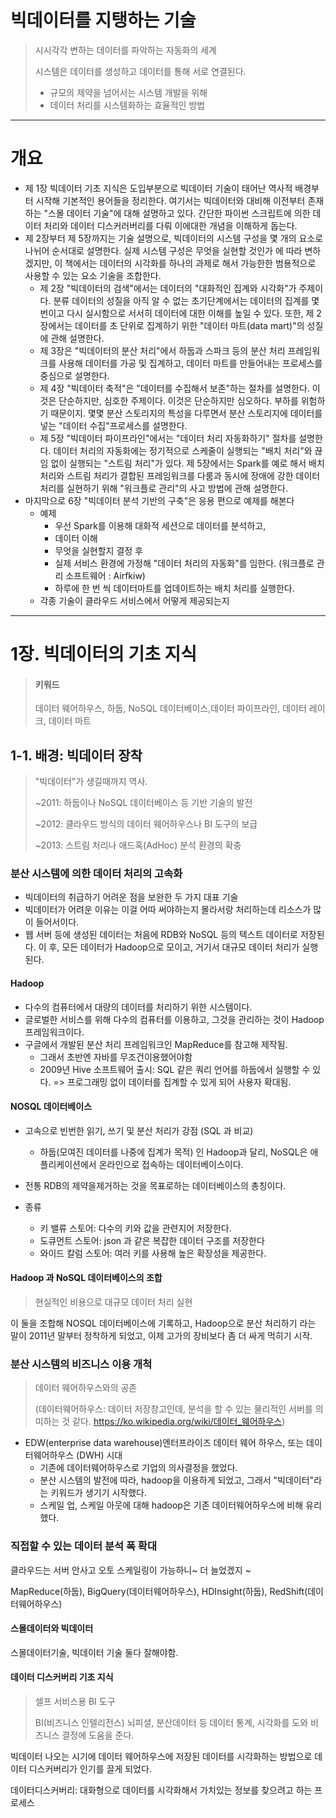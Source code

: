 # 빅데이터를 지탱하는 기술

> 시시각각 변하는 데이터를 파악하는 자동화의 세계
>
> 시스템은 데이터를 생성하고 데이터를 통해 서로 연결된다.
>
> * 규모의 제약을 넘어서는 시스템 개발을 위해
> * 데이터 처리를 시스템화하는 효율적인 방법



---



# 개요

* 제 1장 빅데이터 기초 지식은 도입부분으로 빅데이터 기술이 태어난 역사적 배경부터 시작해 기본적인 용어들을 정리한다. 여기서는 빅데이터와 대비해 이전부터 존재하는 "스몰 데이터 기술"에 대해 설명하고 있다. 간단한 파이썬 스크립트에 의한 데이터 처리와 데이터 디스커러버리를 다뤄 이에대한 개념을 이해하게 돕는다.
* 제 2장부터 제 5장까지는 기술 설명으로, 빅데이터의 시스템 구성을 몇 개의 요소로 나뉘어 순서대로 설명한다. 실제 시스템 구성은 무엇을 실현할 것인가 에 따라 변하겠지만, 이 책에서는 데이터의 시각화를 하나의 과제로 해서 가능한한 범용적으로 사용할 수 있는 요소 기술을 조합한다.
  * 제 2장 "빅데이터의 검색"에서는 데이터의 "대화적인 집계와 시각화"가 주제이다. 분류 데이터의 성질을 아직 알 수 없는 초기단계에서는 데이터의 집계를 몇 번이고 다시 실시함으로 서서히 데이터에 대한 이해를 높일 수 있다. 또한, 제 2장에서는 데이터를 초 단위로 집계하기 위한 "데이터 마트(data mart)"의 성질에 관해 설명한다.
  * 제 3장은 "빅데이터의 분산 처리"에서 하둡과 스파크 등의 분산 처리 프레임워크를 사용해 데이터를 가공 및 집계하고, 데이터 마트를 만들어내는 프로세스를 중심으로 설명한다. 
  * 제 4장 "빅데이터 축적"은 "데이터를 수집해서 보존"하는 절차를 설명한다. 이것은 단순하지만, 심호한 주제이다. 이것은 단순하지만 심오하다. 부하를 위험하기 때문이지. 몇몇 분산 스토리지의 특성을 다루면서 분산 스토리지에 데이터를 넣는 "데이터 수집"프로세스를 설명한다.
  * 제 5장 "빅데이터 파이프라인"에서는 "데이터 처리 자동화하기" 절차를 설명한다. 데이터 처리의 자동화에는 정기적으로 스케줄이 실행되는 "배치 처리"와 끊임 없이 실행되는 "스트림 처리"가 있다. 제 5장에서는 Spark를 예로 해서 배치 처리와 스트림 처리가 결합된 프레임워크를 다룸과 동시에 장애에 강한 데이터 처리를 실현하기 위해 "워크플로 관리"의 사고 방법에 관해 설명한다.
* 마지막으로 6장 "빅데이터 분석 기반의 구축"은 응용 편으로  예제를 해본다
  * 예제
    * 우선 Spark를 이용해 대화적 세션으로 데이터를 분석하고, 
    * 데이터 이해
    * 무엇을 실현할지 결정 후
    * 실제 서비스 환경에 가정해 "데이터 처리의 자동화"를 임한다. (워크플로 관리 소프트웨어 : Airfkiw)
    * 하루에 한 번 씩 데이터마트를 업데이트하는 배치 처리를 실행한다.
  * 각종 기술이 클라우드 서비스에서 어떻게 제공되는지





----

# 1장. 빅데이터의 기초 지식

> #### 키워드
>
> 데이터 웨어하우스, 하둡, NoSQL 데이터베이스,데이터 파이프라인, 데이터 레이크, 데이터 마트

## 1-1. 배경: 빅데이터 장착

> "빅데이터"가 생길때까지 역사.
>
> ~2011: 하둡이나 NoSQL 데이터베이스 등 기반 기술의 발전
>
> ~2012: 클라우드 방식의 데이터 웨어하우스나  BI 도구의 보급
>
> ~2013: 스트림 처리나 애드혹(AdHoc) 분석 환경의 확충

### 분산 시스템에 의한 데이터 처리의 고속화

* 빅데이터의 취급하기 어려운 점을 보완한 두 가지 대표 기술
* 빅데이터가 어려운 이유는 이걸 어따 써야하는지 몰라서랑 처리하는데 리소스가 많이 들어서이다.
* 웹 서버 등에 생성된 데이터는 처음에 RDB와 NoSQL 등의 텍스트 데이터로 저장된다. 이 후, 모든 데이터가 Hadoop으로 모이고, 거기서 대규모 데이터 처리가 실행된다.



#### Hadoop 

* 다수의 컴퓨터에서 대량의 데이터를 처리하기 위한 시스템이다.
* 글로벌한 서비스를 위해 다수의 컴퓨터를 이용하고, 그것을 관리하는 것이 Hadoop프레임워크이다.
* 구글에서 개발된 분산 처리 프레임워크인 MapReduce를 참고해 제작됨.
  * 그래서 초반엔 자바를 무조건이용했어야함
  * 2009년 Hive 소프트웨어 출시: SQL 같은 쿼리 언어를 하둡에서 실행할 수 있다. => 프로그래밍 없이 데이터를 집계할 수 있게 되어 사용자 확대됨.



#### NOSQL 데이터베이스

* 고속으로 빈번한 읽기, 쓰기 및 분산 처리가 강점 (SQL 과 비교)
  * 하둡(모여진 데이터를 나중에 집계가 목적) 인 Hadoop과 달리, NoSQL은 애플리케이션에서 온라인으로 접속하는 데이터베이스이다.

* 전통 RDB의 제약을제거하는 것을 목표로하는 데이터베이스의 총칭이다.
* 종류
  * 키 밸류 스토어: 다수의 키와 값을 관련지어 저장한다.
  * 도큐먼트 스토어: json 과 같은 복잡한 데이터 구조를 저장한다
  * 와이드 칼럼 스토어: 여러 키를 사용해 높은 확장성을 제공한다.





#### Hadoop 과 NoSQL 데이터베이스의 조합

> 현실적인 비용으로  대규모 데이터 처리 실현

이 둘을 조합해 NOSQL 데이터베이스에 기록하고, Hadoop으로 분산 처리하기 라는 말이 2011년 말부터 정착하게 되었고, 이제 고가의 장비보다 좀 더 싸게 먹히기 시작.







### 분산 시스템의 비즈니스 이용 개척

> 데이터 웨어하우스와의 공존
>
> (데이터웨어하우스: 데이터 저장창고인데, 분석을 할 수 있는 물리적인 서버를 의미하는 것 같다. https://ko.wikipedia.org/wiki/데이터_웨어하우스)

* EDW(enterprise data warehouse)엔터프라이즈 데이터 웨어 하우스, 또는 데이터웨어하우스 (DWH) 시대
  * 기존에 데이터웨어하우스로 기업의 의사결정을 했었다. 
  * 분산 시스템의 발전에 따라, hadoop을 이용하게 되었고, 그래서 "빅데이터"라는 키워드가 생기기 시작했다.
  * 스케일 업, 스케일 아웃에 대해 hadoop은 기존 데이터웨어하우스에 비해 유리했다.





### 직접할 수 있는 데이터 분석 폭 확대 

클라우드는 서버 안사고 오토 스케일링이 가능하니~ 더 늘었겠지 ~ 

MapReduce(하둡), BigQuery(데이터웨어하우스), HDInsight(하둡), RedShift(데이터웨어하우스) 





#### 스몰데이터와 빅데이터

스몰데이터기술, 빅데이터 기술 둘다 잘해야함.



#### 데이터 디스커버리 기초 지식

> 셀프 서비스용 BI 도구
>
> BI(비즈니스 인텔리전스)  뇌피셜, 분산데이터 등 데이터 통계, 시각화를 도와 비즈니스 결정에 도움을 준다.

빅데이터 나오는 시기에 데이터 웨어하우스에 저장된 데이터를 시각화하는 방법으로 데이터 디스커버리가 인기를 끌게 되었다.



데이터디스커버리: 대화형으로 데이터를 시각화해서 가치있는 정보를 찾으려고 하는 프로세스 




